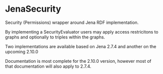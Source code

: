 JenaSecurity
============

Security (Permissions) wrapper around Jena RDF implementation.

By implementing a SecurityEvaluator users may apply access restricitons to graphs and optionally
to triples within the graphs.

Two implementations are available based on Jena 2.7.4 and another on the upcoming 2.10.0

Documentation is most complete for the 2.10.0 version, however most of that documentation will
also apply to 2.7.4.

